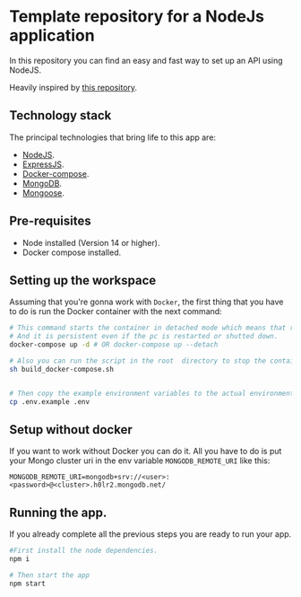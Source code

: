 # Template repository for a NodeJs application

In this repository you can find an easy and fast way to set up an API using NodeJS.

Heavily inspired by [this repository](https://github.com/surprograma/nodejs-api-seed).

## Technology stack

The principal technologies that bring life to this app are:

- [NodeJS](https://nodejs.org/es/).
- [ExpressJS](https://expressjs.com/es/).
- [Docker-compose](https://docs.docker.com/compose/gettingstarted/).
- [MongoDB](https://www.mongodb.com/es).
- [Mongoose](https://mongoosejs.com/).

## Pre-requisites

- Node installed (Version 14 or higher).
- Docker compose installed.

## Setting up the workspace

Assuming that you're gonna work with `Docker`, the first thing that you have to do is run the Docker container with the next command:

```bash
# This command starts the container in detached mode which means that runs the container in background.
# And it is persistent even if the pc is restarted or shutted down.
docker-compose up -d # OR docker-compose up --detach

# Also you can run the script in the root  directory to stop the container delete the data and rerun.
sh build_docker-compose.sh


# Then copy the example environment variables to the actual environment variables file with this command:
cp .env.example .env
```

## Setup without docker

If you want to work without Docker you can do it. All you have to do is put your Mongo cluster uri in the env variable `MONGODB_REMOTE_URI` like this:

```env
MONGODB_REMOTE_URI=mongodb+srv://<user>:<password>@<cluster>.h0lr2.mongodb.net/
```

## Running the app.

If you already complete all the previous steps you are ready to run your app.

```bash
#First install the node dependencies.
npm i

# Then start the app
npm start
```
